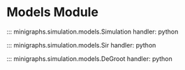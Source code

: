 # Models Module

::: minigraphs.simulation.models.Simulation
    handler: python

::: minigraphs.simulation.models.Sir
    handler: python

::: minigraphs.simulation.models.DeGroot
    handler: python